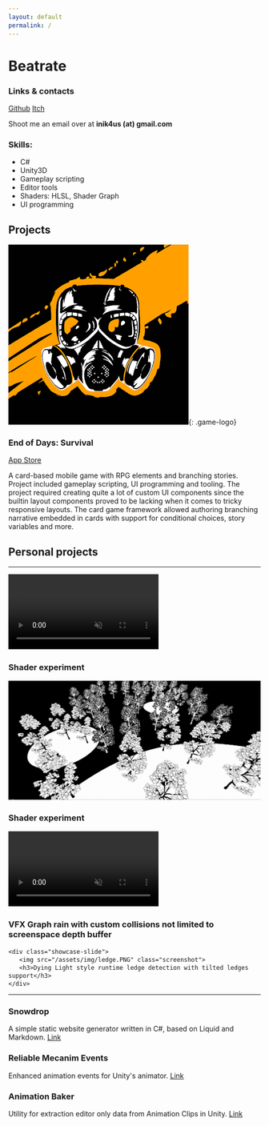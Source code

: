 ```yaml
---
layout: default
permalink: /
---
```


# Beatrate

### Links & contacts
[Github](https://github.com/beatrate "Github")
[Itch](https://beatrate.itch.io/ "Itch")

Shoot me an email over at **inik4us (at) gmail.com**

### Skills:
* C#
* Unity3D
* Gameplay scripting
* Editor tools
* Shaders: HLSL, Shader Graph
* UI programming

## Projects
![image](/assets/img/eod-logo.png){: .game-logo}

### End of Days: Survival
[App Store](https://apps.apple.com/us/app/end-of-days-survival/id1478121968)

A card-based mobile game with RPG elements and branching stories.
Project included gameplay scripting, UI programming and tooling.
The project required creating quite a lot of custom UI components since the builtin layout components proved to be lacking when it comes to tricky responsive layouts.
The card game framework allowed authoring branching narrative embedded in cards with support for conditional choices, story variables and more.

## Personal projects
<hr>
<div class="showcase">
    <div class="showcase-slide">
        <video class="videogif" controls="false" allowfullscreen="false" muted="true" loop="true" autoplay="true">
            <source src="/assets/video/lighto.mp4" type="video/mp4">
        </video>
        <h3>Shader experiment</h3>
    </div>
    <div class="showcase-slide">
       <img src="/assets/img/light.png" class="screenshot">
       <h3>Shader experiment</h3>
    </div>
    <div class="showcase-slide">
        <video class="videogif" controls="false" allowfullscreen="false" muted="true" loop="true" autoplay="true">
            <source src="/assets/video/rainy.mp4" type="video/mp4">
        </video>
        <h3>VFX Graph rain with custom collisions not limited to screenspace depth buffer</h3>
    </div>

    <div class="showcase-slide">
       <img src="/assets/img/ledge.PNG" class="screenshot">
       <h3>Dying Light style runtime ledge detection with tilted ledges support</h3>
    </div>
</div>
<hr>

###  Snowdrop
A simple static website generator written in C#, based on Liquid and Markdown.
[Link](https://github.com/beatrate/Snowdrop "Github")

###  Reliable Mecanim Events
Enhanced animation events for Unity's animator.
[Link](https://github.com/beatrate/ReliableMecanimEvents "Github")

###  Animation Baker
Utility for extraction editor only data from Animation Clips in Unity.
[Link](https://github.com/beatrate/AnimationBaker "Github")
